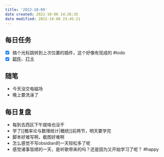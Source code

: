 ```yaml
---
title: '2022-10-09'
date created: 2022-10-06 14:26:35
date modified: 2022-10-08 23:45:21
---
```


## 每日任务
- [x] 搞个光标跳转到上次位置的插件，这个好像有现成的 #todo
- [x] [邮件](https://email.ustc.edu.cn/coremail/)、[打卡](https://weixine.ustc.edu.cn/2020/login)

## 随笔

- 今天没交电磁场
- 晚上要洗澡了

## 每日复盘

- 每到去西区下午就啥也没干
- 学了[[概率论与数理统计|概统]]前两节，明天要学完
- 脚本好难写啊，截图好难啊
- 怎么感觉不写obsidian的一天轻松多了呢
- 感觉诸事皆顺的一天，是听歌带来的吗？还是因为又开始学习了呢？ #happy